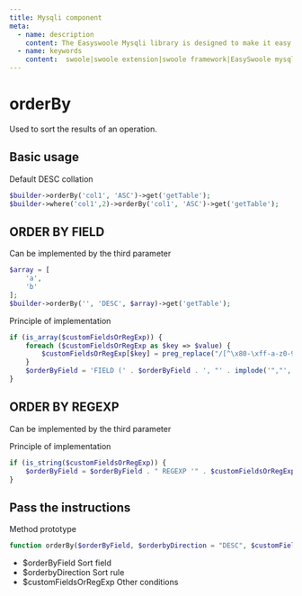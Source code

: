 ```yaml
---
title: Mysqli component
meta:
  - name: description
    content: The Easyswoole Mysqli library is designed to make it easy for users to make a database call in an object-oriented form. And provide basic support for advanced usage such as Orm components.
  - name: keywords
    content:  swoole|swoole extension|swoole framework|EasySwoole mysqli|EasySwoole ORM|Swoole mysqli coroutine client|swoole ORM
---
```

# orderBy

Used to sort the results of an operation.


## Basic usage

Default DESC collation

```php
$builder->orderBy('col1', 'ASC')->get('getTable');
$builder->where('col1',2)->orderBy('col1', 'ASC')->get('getTable');
```

## ORDER BY FIELD


Can be implemented by the third parameter

```php
$array = [
    'a',
    'b'
];
$builder->orderBy('', 'DESC', $array)->get('getTable');
```

Principle of implementation
```php
if (is_array($customFieldsOrRegExp)) {
    foreach ($customFieldsOrRegExp as $key => $value) {
        $customFieldsOrRegExp[$key] = preg_replace("/[^\x80-\xff-a-z0-9\.\(\),_` ]+/i", '', $value);
    }
    $orderByField = 'FIELD (' . $orderByField . ', "' . implode('","', $customFieldsOrRegExp) . '")';
}
```

## ORDER BY REGEXP


Can be implemented by the third parameter

Principle of implementation
```php
if (is_string($customFieldsOrRegExp)) {
    $orderByField = $orderByField . " REGEXP '" . $customFieldsOrRegExp . "'";
}
```

## Pass the instructions

Method prototype
```php
function orderBy($orderByField, $orderbyDirection = "DESC", $customFieldsOrRegExp = null)
```

- $orderByField Sort field
- $orderbyDirection Sort rule
- $customFieldsOrRegExp Other conditions

